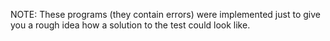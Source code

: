 NOTE: These programs (they contain errors) were implemented just to give you a rough idea how a solution to the test could look like.
